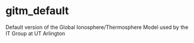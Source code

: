 # gitm_default
Default version of the Global Ionosphere/Thermosphere Model used by the IT Group at UT Arlington
